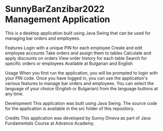 # SunnyBarZanzibar2022 Management Application
This is a desktop application built using Java Swing that can be used for managing bar orders and employees.

Features
Login with a unique PIN for each employee
Create and edit employee accounts
Take orders and assign them to tables
Calculate and apply discounts on orders
View order history for each table
Search for specific orders or employees
Available at Bulgarian and English

Usage
When you first run the application, you will be prompted to login with your PIN code. Once you have logged in, you can use the application's various features to manage bar orders and employees.
You can select the language of your choice (English or Bulgarian) from the language buttons at any time.

Development
This application was built using Java Swing. The source code for the application is available in the src folder of this repository.

Credits
This application was developed by Sunny Dineva as part of Java Fundamentals Course at Advance Academy.
